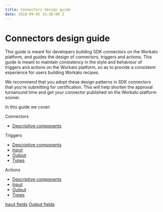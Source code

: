 ```yaml
---
title: Connectors design guide
date: 2018-09-05 15:30:00 Z
---
```


# Connectors design guide
This guide is meant for developers building SDK connectors on the Workato platform, and guides the design of connectors, triggers and actions. This guide is meant to maintain consistency in the style and behaviour of triggers and actions on the Workato platform, so as to provide a consistent experience for users building Workato recipes.

We recommend that you adopt these design patterns in SDK connectors that you're submitting for certification. This will help shorten the approval turnaround time and get your connector published on the Workato platform sooner.

In this guide we cover:

Connectors
- [Descriptive components](/developing-connectors/connectors-design-guide/connectors-design-guide.md)

Triggers
- [Descriptive components](/developing-connectors/connectors-design-guide/trigger-descriptive-components.md)
- [Input](/developing-connectors/connectors-design-guide/trigger-input.md)
- [Output](/developing-connectors/connectors-design-guide/trigger-output.md)
- [Types](/developing-connectors/connectors-design-guide/trigger-types.md)

Actions
- [Descriptive components](/developing-connectors/connectors-design-guide/action-descriptive-components.md)
- [Input](/developing-connectors/connectors-design-guide/action-input.md)
- [Output](/developing-connectors/connectors-design-guide/action-output.md)
- [Types](/developing-connectors/connectors-design-guide/action-types.md)

[Input fields](/developing-connectors/connectors-design-guide/input-fields-design-guide.md)
[Output fields](/developing-connectors/connectors-design-guide/output-fields-design-guide.md)